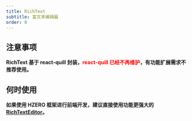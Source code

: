 ```yaml
---
title: RichText
subtitle: 富文本编辑器
order: 0
---
```


## 注意事项

<p><strong>RichText 基于 react-quill 封装，<font color="red">react-quill 已经不再维护</font>，有功能扩展需求不推荐使用。</strong></p>

## 何时使用

**如果使用 HZERO 框架进行前端开发，建议直接使用功能更强大的 [RichTextEditor](https://open.hand-china.com/document-center/doc/product/10137/10227?doc_id=32692&doc_code=32692)。**
